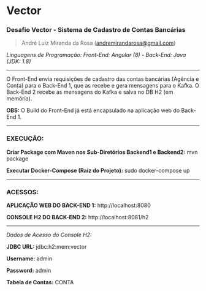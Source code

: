 # Vector
### Desafio Vector - Sistema de Cadastro de Contas Bancárias

> André Luiz Miranda da Rosa (andremirandarosa@gmail.com)

*Linguagens de Programação: Front-End: Angular (8) - Back-End: Java (JDK: 1.8)*

------------

O Front-End envia requisições de cadastro das contas bancárias (Agência e Conta) para o Back-End 1, que as recebe e gera mensagens para o Kafka. O Back-End 2 recebe as mensagens do Kafka e salva no DB H2 (em memória).

**OBS:** O Build do Front-End já está encapsulado na aplicação web do Back-End 1.

------------
### EXECUÇÃO:

**Criar Package com Maven nos Sub-Diretórios Backend1 e Backend2:** mvn package

**Executar Docker-Compose (Raíz do Projeto):** sudo docker-compose up

------------

### ACESSOS:

**APLICAÇÃO WEB DO BACK-END 1:** http://localhost:8080

**CONSOLE H2 DO BACK-END 2:** http://localhost:8081/h2

---
*Dados de Acesso do Console H2:*

**JDBC URL:** jdbc:h2:mem:vector

**Username:** admin

**Password:** admin

**Tabela de Contas:** CONTA

